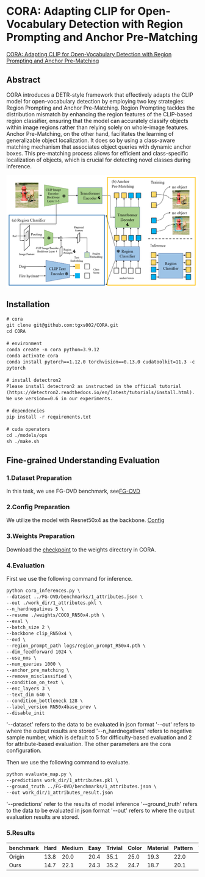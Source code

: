 # CORA: Adapting CLIP for Open-Vocabulary Detection with Region Prompting and Anchor Pre-Matching

[CORA: Adapting CLIP for Open-Vocabulary Detection with Region Prompting and Anchor Pre-Matching](https://arxiv.org/abs/2303.13076)

## Abstract

CORA introduces a DETR-style framework that effectively adapts the CLIP model for open-vocabulary detection by employing two key strategies: Region Prompting and Anchor Pre-Matching.   Region Prompting tackles the distribution mismatch by enhancing the region features of the CLIP-based region classifier, ensuring that the model can accurately classify objects within image regions rather than relying solely on whole-image features.   Anchor Pre-Matching, on the other hand, facilitates the learning of generalizable object localization.  It does so by using a class-aware matching mechanism that associates object queries with dynamic anchor boxes.  This pre-matching process allows for efficient and class-specific localization of objects, which is crucial for detecting novel classes during inference.

![cora-overview](https://github.com/better-chao/perceptual_abilities_evaluation/blob/main/images/cora-overview.png)

## Installation

```
# cora
git clone git@github.com:tgxs002/CORA.git
cd CORA

# environment
conda create -n cora python=3.9.12
conda activate cora
conda install pytorch==1.12.0 torchvision==0.13.0 cudatoolkit=11.3 -c pytorch

# install detectron2
Please install detectron2 as instructed in the official tutorial (https://detectron2.readthedocs.io/en/latest/tutorials/install.html). We use version==0.6 in our experiments.

# dependencies
pip install -r requirements.txt

# cuda operators
cd ./models/ops
sh ./make.sh
```

## Fine-grained Understanding Evaluation

### 1.Dataset Preparation

In this task, we use FG-OVD benchmark, see[FG-OVD](https://github.com/better-chao/perceptual_abilities_evaluation/blob/main/datasets/FG-OVD/README.md)

### 2.Config Preparation

We utilize the model with Resnet50x4 as the backbone. [Config](https://github.com/tgxs002/CORA/blob/master/configs/COCO/R50x4_dab_ovd_3enc_apm128_splcls0.2_relabel_noinit.sh)

### 3.Weights Preparation

Download the [checkpoint](https://drive.google.com/file/d/115osjVyv86vjG_b0W83vPQryXxdIDsv_/view?usp=share_link) to the weights directory in CORA.

### 4.Evaluation

First we use the following command for inference.

```
python cora_inferences.py \
--dataset ../FG-OVD/benchmarks/1_attributes.json \
--out ./work_dir/1_attributes.pkl \
--n_hardnegatives 5 \
--resume ./weights/COCO_RN50x4.pth \
--eval \
--batch_size 2 \
--backbone clip_RN50x4 \
--ovd \
--region_prompt_path logs/region_prompt_R50x4.pth \
--dim_feedforward 1024 \
--use_nms \
--num_queries 1000 \
--anchor_pre_matching \
--remove_misclassified \
--condition_on_text \
--enc_layers 3 \
--text_dim 640 \
--condition_bottleneck 128 \
--label_version RN50x4base_prev \
--disable_init
```
'--dataset' refers to the data to be evaluated in json format
'--out' refers to where the output results are stored
'--n_hardnegatives' refers to negative sample number, which is default to 5 for difficulty-based evaluation and 2 for attribute-based evaluation.
The other parameters are the cora configuration.

Then we use the following command to evaluate.

```
python evaluate_map.py \
--predictions work_dir/1_attributes.pkl \
--ground_truth ../FG-OVD/benchmarks/1_attributes.json \
--out work_dir/1_attributes_result.json
```
'--predictions' refer to the results of model inference
'--ground_truth' refers to the data to be evaluated in json format
'--out' refers to where the output evaluation results are stored.

### 5.Results

| benchmark | Hard | Medium | Easy | Trivial | Color | Material | Pattern | Transp |
 |---|---|---|---|---|---|---|---|---|
| Origin | 13.8 | 20.0 | 20.4 | 35.1 | 25.0 | 19.3 | 22.0 | 27.9 |
| Ours | 14.7 | 22.1 | 24.3 | 35.2 | 24.7 | 18.7 | 20.1 | 27.0 |
